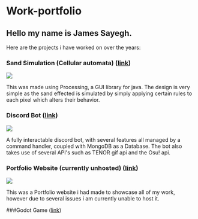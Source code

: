 # Work-portfolio
## Hello my name is James Sayegh.

Here are the projects i have worked on over the years:

### Sand Simulation (Cellular automata) ([link](https://github.com/Persona036/SandSimulation))
![](https://cdn.discordapp.com/attachments/816961724783525899/1001874725372448798/ezgif-5-ee048d81ac.gif)

This was made using Processing, a GUI library for java.
The design is very simple as the sand effected is simulated by simply applying certain rules to each pixel which alters their behavior.


### Discord Bot ([link](https://github.com/Persona036/Void-lotus))
![](https://cdn.discordapp.com/attachments/816961724783525899/1001878807336198254/unknown.png)

A fully interactable discord bot, with several features all managed by a command handler, coupled with MongoDB as a Database. The bot also takes use of several API's such as TENOR gif api and the Osu! api.

### Portfolio Website (currently unhosted) ([link](https://github.com/Persona036/persona036.github.io))
![](https://cdn.discordapp.com/attachments/816961724783525899/1001880548978982964/unknown.png)

This was a Portfolio website i had made to showcase all of my work, however due to several issues i am currently unable to host it.

###Godot Game ([link](https://github.com/Persona036/SandSimulation))
